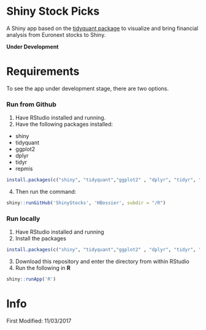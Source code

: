 # Shiny Stock Picks
A Shiny app based on the [tidyquant package](https://github.com/mdancho84/tidyquant) to visualize and bring financial analysis from Euronext stocks to Shiny.

**Under Development**

# Requirements
To see the app under development stage, there are two options. 

### Run from Github
1. Have RStudio installed and running.
2. Have the following packages installed:
  * shiny
  * tidyquant
  * ggplot2
  * dplyr
  * tidyr
  * repmis

  ```r
  install.packages(c("shiny", "tidyquant","ggplot2" , "dplyr", "tidyr", "repmis)) 
  ``` 
4. Then run the command: 
```r
shiny::runGitHub('ShinyStocks', 'HBossier', subdir = "/R") 
```

### Run locally
1. Have RStudio installed and running 
2. Install the packages
  ```r
  install.packages(c("shiny", "tidyquant","ggplot2" , "dplyr", "tidyr", "repmis")) 
  ``` 
3. Download this repository and enter the directory from within RStudio
4. Run the following in **R**
```r
shiny::runApp('R')
```
 
# Info
First Modified: 11/03/2017
